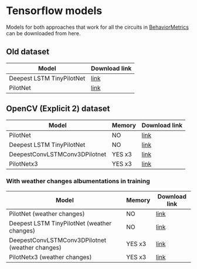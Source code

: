 # Tensorflow models

Models for both approaches that work for all the circuits in [BehaviorMetrics](https://github.com/JdeRobot/BehaviorMetrics) can be downloaded from here.

## Old dataset


| Model      | Download link |
| ----------- | ----------- |
| Deepest LSTM TinyPilotNet      | [link](https://drive.google.com/file/d/1Tzen7fSIs3hh9xir2J-NSu0XaVEmdewc/view?usp=sharing)       |
| PilotNet   | [link](https://drive.google.com/file/d/1CWVEKNqUPLvZ6L0nKzmonzLRa7i-lHUy/view?usp=sharing)        |


## OpenCV (Explicit 2) dataset

| Model                     | Memory | Download link |
|---------------------------| -----------| ----------- |
| PilotNet                  |NO | [link](https://drive.google.com/file/d/15b7W1kP0utLnc1olB1PD3-7Gll7nXgSy/view?usp=sharing)        |
| Deepest LSTM TinyPilotNet | NO | [link](https://drive.google.com/file/d/1M_nW37aPXUzbiG1Y2rw6DA0AOR64wbnD/view?usp=sharing)       |
| DeepestConvLSTMConv3DPilotnet     | YES x3 | [link](https://drive.google.com/file/d/1v8zN6TNOnJKUuyKq9S7fF7pf4pGTfraa/view?usp=sharing)       |
| PilotNetx3          | YES x3| [link](https://drive.google.com/file/d/1MsJEpxOQA7nEVejJBnSAoLr8R3oOkrJm/view?usp=sharing)       |

### With weather changes albumentations in training

| Model                        | Memory | Download link |
|------------------------------| -----------| ----------- |
| PilotNet (weather changes)   |NO | [link](https://drive.google.com/file/d/1OBH6589N2lgepNOneaKdO3Gb9mxplrPB/view?usp=sharing)        |
| Deepest LSTM TinyPilotNet (weather changes)   | NO | [link]()       |
| DeepestConvLSTMConv3DPilotnet (weather changes)| YES x3 | [link](https://drive.google.com/file/d/1DEvfjvErIJYdrfRT2asmciGs4Wwnubxa/view?usp=sharing)       |
| PilotNetx3 (weather changes)                  | YES x3| [link](https://drive.google.com/file/d/1_zGqi94OlOwDK3c_0WsXL8KMGyChcsTt/view?usp=sharing)       |

